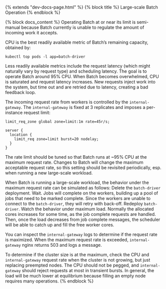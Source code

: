 {% extends "dev-docs-page.html" %}
{% block title %} Large-scale Batch Operation {% endblock %}

{% block docs_content %}
Operating Batch at or near its limit is semi-manual because Batch currently is unable to regulate the amount of incoming work it accepts.

CPU is the best readily available metric of Batch’s remaining capacity, obtained by:

```
kubectl top pods -l app=batch-driver
```

Less readily available metrics include the request latency (which might naturally vary by request type) and scheduling latency.  The goal is to operate Batch around 95% CPU.  When Batch becomes overwhelmed, CPU is saturated and request latency increases.  New requests inject work into the system, but time out and are retried due to latency, creating a bad feedback loop.

The incoming request rate from workers is controlled by the `internal-gateway`.  The `internal-gateway` is fixed at 3 replicates and imposes a per-instance request limit:

```
limit_req_zone global zone=limit:1m rate=45r/s;

server {
  location {
    limit_req zone=limit burst=20 nodelay;
  }
}
```

The rate limit should be tuned so that Batch runs at ~95% CPU at the maximum request rate.  Changes to Batch will change the maximum acceptable request rate, so this setting should be revisited periodically, esp. when running a new large-scale workload.

When Batch is running a large-scale workload, the behavior under the maximum request rate can be simulated as follows:
Delete the `batch-driver` deployment.
Wait.  Jobs will complete on the workers, building up a pool of jobs that need to be marked complete.  Since the workers are unable to connect to the `batch-driver`, they will retry with back-off.
Redeploy `batch-driver`.
Watch the behavior under maximum load.  Normally the allocated cores increases for some time, as the job complete requests are handled.  Then, once the load decreases from job complete messages, the scheduler will be able to catch up and fill the free worker cores.

You can inspect the `internal-gateway` logs to determine if the request rate is  maximized.  When the maximum request rate is exceeded, `internal-gateway` nginx returns 503 and logs a message.

To determine if the cluster size is at the maximum, check the CPU and `internal-gateway` request rate when the cluster is not growing, but just replacing preempted nodes.  The CPU should not be pegged, and `internal-gateway` should reject requests at most in transient bursts.  In general, the load will be much lower at equilibrium because filling an empty node requires many operations.
{% endblock %}
